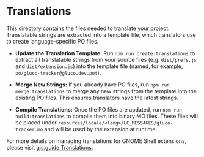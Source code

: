 # Translations

This directory contains the files needed to translate your project. Translatable strings are extracted into a template file, which translators use to create language-specific PO files.

- **Update the Translation Template:**
  Run `npm run create:translations` to extract all translatable strings from your source files (e.g. `dist/prefs.js` and `dist/extension.js`) into the template file (named, for example, `po/gluco-tracker@gluco.dev.pot`).

- **Merge New Strings:**
  If you already have PO files, run `npm run merge:translations` to merge any new strings from the template into the existing PO files. This ensures translators have the latest strings.

- **Compile Translations:**
  Once the PO files are updated, run `npm run build:translations` to compile them into binary MO files. These files will be placed under `resources/locale/<lang>/LC_MESSAGES/gluco-tracker.mo` and will be used by the extension at runtime.

For more details on managing translations for GNOME Shell extensions, please visit [gjs.guide Translations](https://gjs.guide/extensions/development/translations.html).
